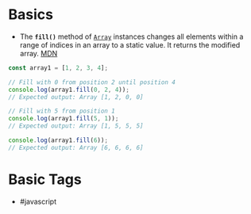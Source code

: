 # Basics
- The **`fill()`** method of [`Array`](https://developer.mozilla.org/en-US/docs/Web/JavaScript/Reference/Global_Objects/Array) instances changes all elements within a range of indices in an array to a static value. It returns the modified array. [MDN](https://developer.mozilla.org/en-US/docs/Web/JavaScript/Reference/Global_Objects/Array/fill)
```javascript
const array1 = [1, 2, 3, 4];

// Fill with 0 from position 2 until position 4
console.log(array1.fill(0, 2, 4));
// Expected output: Array [1, 2, 0, 0]

// Fill with 5 from position 1
console.log(array1.fill(5, 1));
// Expected output: Array [1, 5, 5, 5]

console.log(array1.fill(6));
// Expected output: Array [6, 6, 6, 6]

```
# Basic Tags
- #javascript 